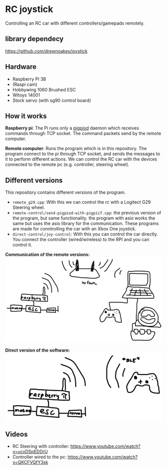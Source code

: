 # RC joystick
Controlling an RC car with different controllers/gamepads remotely.

## library dependecy
https://github.com/drewnoakes/joystick

## Hardware
- Raspberry PI 3B
- (Raspi cam)
- Hobbywing 1060 Brushed ESC
- Wltoys 14001
- Stock servo (with sg90 control board)

## How it works

**Raspberry pi**: 
The Pi runs only a [pigpiod](http://abyz.me.uk/rpi/pigpio/pigpiod.html) daemon which receives commands through TCP socket. The command packets send by the remote computer.

**Remote computer**: Runs the program which is in this repository. The program connect to the pi through TCP socket, and sends the messages to it to perform different actions.
We can control the RC car with the devices connected to the remote pc (e.g. controller, steering wheel).

## Different versions
This repository contains different versions of the program.
- `remote_g29.cpp`: With this we can control the rc with a Logitect G29 Steering wheel.
- `remote-control/send-pigpiod-with-pigpiif.cpp`: the previous version of the program, but same functionality. the program with asio works the same but uses the asio library for the communication. These programs are made for conntrolling the car with an Xbox One joystick.
- `direct-control/joy-control`: With this you can control the car directly. You connect the controller (wired/wireless) to the RPI and you can control it. 

**Communication of the remote versions:**
![](comm.jpg)

**Direct version of the software:**
![](comm2.jpg)

## Videos
- RC Steering with controller: https://www.youtube.com/watch?v=ucxDSpEDDrU
- Controller wired to the pc: https://www.youtube.com/watch?v=QKCFVQfY3sk